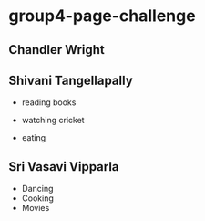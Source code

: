 # group4-page-challenge


## Chandler Wright 






## Shivani Tangellapally

 * reading books
 
 * watching cricket
 
 * eating






## Sri Vasavi Vipparla

* Dancing
* Cooking
* Movies
